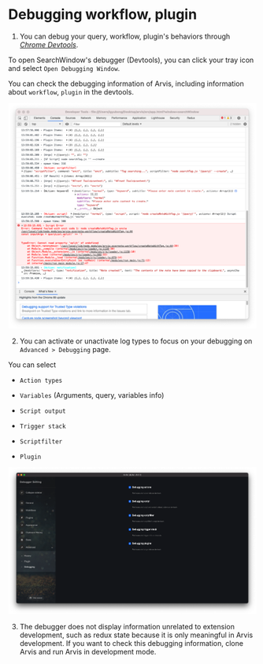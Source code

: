 # Debugging workflow, plugin

1. You can debug your query, workflow, plugin's behaviors through *[Chrome Devtools](https://developer.chrome.com/docs/devtools/)*.

To open SearchWindow's debugger (Devtools), you can click your tray icon and select `Open Debugging Window`.

You can check the debugging information of Arvis, including information about `workflow`, `plugin` in the devtools.

![](./imgs/debugging-description-1.png)

2. You can activate or unactivate log types to focus on your debugging on `Advanced > Debugging` page.

You can select

- `Action types`

- `Variables` (Arguments, query, variables info)

- `Script output`

- `Trigger stack`

- `Scriptfilter`

- `Plugin`

![](./imgs/debugging-page.png)

3. The debugger does not display information unrelated to extension development, such as redux state because it is only meaningful in Arvis development. If you want to check this debugging information, clone Arvis and run Arvis in development mode.